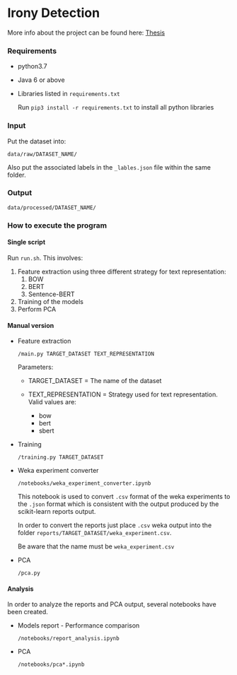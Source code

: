 # Irony Detection
More info about the project can be found here:
[Thesis](https://github.com/gianlucagiudice/irony-detection/blob/master/references/thesis/tesi.pdf)

### Requirements
- python3.7
- Java 6 or above
- Libraries listed in `requirements.txt`
    
    Run `pip3 install -r requirements.txt` to install all python libraries
    
### Input
Put the dataset into:
```
data/raw/DATASET_NAME/
```
Also put the associated labels in the `_lables.json` file within the same folder.
### Output
```
data/processed/DATASET_NAME/
```
### How to execute the program

#### Single script
Run `run.sh`. This involves:
1. Feature extraction using three different strategy for text representation:
    1. BOW
    2. BERT
    3. Sentence-BERT
2. Training of the models
3. Perform PCA
#### Manual version
- Feature extraction
    ```
    /main.py TARGET_DATASET TEXT_REPRESENTATION
    ```
  Parameters:
     - TARGET_DATASET = The name of the dataset
     
     - TEXT_REPRESENTATION = Strategy used for text representation.
        Valid values are:
        - bow
        - bert
        - sbert
- Training
    ```
    /training.py TARGET_DATASET
    ```
 - Weka experiment converter
 
    ```
    /notebooks/weka_experiment_converter.ipynb 
    ```
 
    This notebook is used to convert `.csv` format of the weka experiments to the `.json` format which is 
    consistent with the output produced by the scikit-learn reports output.
    
    In order to convert the reports just place `.csv` weka output into the folder
    `reports/TARGET_DATASET/weka_experiment.csv`.
    
    Be aware that the name must be `weka_experiment.csv`

- PCA
    ```
    /pca.py 
    ```
  
#### Analysis
In order to analyze the reports and PCA output, several notebooks have been created.
- Models report - Performance comparison
    ```
    /notebooks/report_analysis.ipynb
    ```
- PCA
    ```
    /notebooks/pca*.ipynb
    ```
 
